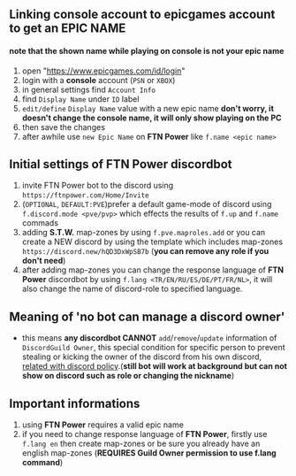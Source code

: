 ## Linking console account to epicgames account to get an EPIC NAME

#### __note that the shown name while playing on console is not your epic name__
1. open "https://www.epicgames.com/id/login"
2. login with a **console** account (`PSN` or `XBOX`)
3. in general settings find `Account Info`
4. find `Display Name` under `ID` label
5. `edit/define` `Display Name` value with a new epic name **don't worry, it doesn't change the console name, it will only show playing on the PC**
6. then save the changes
7. after awhile use `new Epic Name` on **FTN Power** like `f.name <epic name>`


## Initial settings of FTN Power discordbot

1. invite FTN Power bot to the discord using `https://ftnpower.com/Home/Invite`
2. (`OPTIONAL`, `DEFAULT:PVE`)prefer a default game-mode of discord using `f.discord.mode <pve/pvp>` which effects the results of `f.up` and `f.name` commads
3. adding **S.T.W.** map-zones by using `f.pve.maproles.add` or you can create a NEW discord by using the template which includes map-zones `https://discord.new/hQD3DxWpSB7b` (**you can remove any role if you don't need**)
4. after adding map-zones you can change the response language of **FTN Power** discordbot by using `f.lang <TR/EN/RU/ES/DE/PT/FR/NL>`, it will also change the name of discord-role to specified language.



## Meaning of 'no bot can manage a discord owner'
- this means **any discordbot CANNOT** `add`/`remove`/`update` information of `DiscordGuild Owner`, this special condition for specific person to prevent stealing or kicking the owner of the discord from his own discord, [related with discord policy](https://stackoverflow.com/questions/45251598/can-i-change-discord-servers-owner-nickname-with-bot).(**still bot will work at background but can not show on discord such as role or changing  the nickname**)

## Important informations

1. using **FTN Power** requires a valid epic name
2. if you need to change response language of **FTN Power**, firstly use `f.lang en` then create map-zones or be sure you already have an english map-zones (**REQUIRES Guild Owner permission to use f.lang command**)
